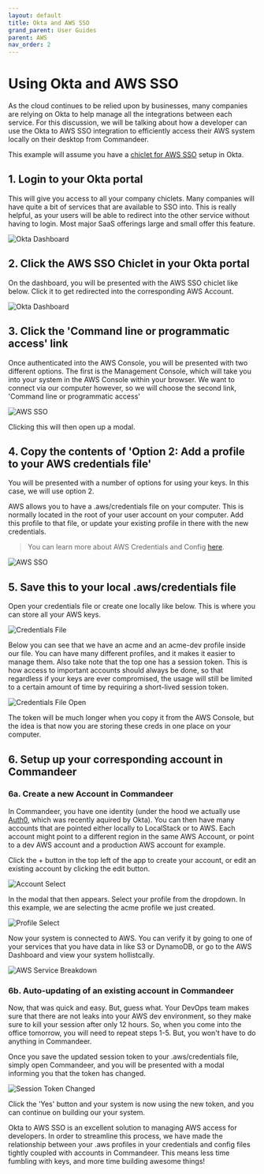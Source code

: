 ```yaml
---
layout: default
title: Okta and AWS SSO
grand_parent: User Guides
parent: AWS
nav_order: 2
---
```


# Using Okta and AWS SSO

As the cloud continues to be relied upon by businesses, many companies are relying on Okta to help manage all the integrations between each service. For this discussion, we will be talking about how a developer can use the Okta to AWS SSO integration to efficiently access their AWS system locally on their desktop from Commandeer.

This example will assume you have a [chiclet for AWS SSO](https://aws.amazon.com/about-aws/whats-new/2020/05/manage-access-to-aws-centrally-for-okta-users-with-aws-single-sign-on/) setup in Okta.

## 1. Login to your Okta portal

This will give you access to all your company chiclets. Many companies will have quite a bit of services that are available to SSO into. This is really helpful, as your users will be able to redirect into the other service without having to login. Most major SaaS offerings large and small offer this feature.

![Okta Dashboard](/assets/images/okta/okta-login.png)

## 2. Click the AWS SSO Chiclet in your Okta portal

On the dashboard, you will be presented with the AWS SSO chiclet like below. Click it to get redirected into the corresponding AWS Account.

![Okta Dashboard](/assets/images/okta/okta-aws-chiclet.png)

## 3. Click the 'Command line or programmatic access' link

Once authenticated into the AWS Console, you will be presented with two different options. The first is the Management Console, which will take you into your system in the AWS Console within your browser. We want to connect via our computer however, so we will choose the second link, 'Command line or programmatic access'

![AWS SSO](/assets/images/okta/aws-sso.png)

Clicking this will then open up a modal.

## 4. Copy the contents of 'Option 2: Add a profile to your AWS credentials file'

You will be presented with a number of options for using your keys. In this case, we will use option 2.

AWS allows you to have a .aws/credentials file on your computer. This is normally located in the root of your user account on your computer. Add this profile to that file, or update your existing profile in there with the new credentials.

> You can learn more about AWS Credentials and Config [here](https://docs.aws.amazon.com/sdk-for-php/v3/developer-guide/guide_credentials_profiles.html).

![AWS SSO](/assets/images/okta/aws-sso-2.png)

## 5. Save this to your local .aws/credentials file

Open your credentials file or create one locally like below. This is where you can store all your AWS keys.

![Credentials File](/assets/images/okta/aws-creds.png)

Below you can see that we have an acme and an acme-dev profile inside our file. You can have many different profiles, and it makes it easier to manage them. Also take note that the top one has a session token. This is how access to important accounts should always be done, so that regardless if your keys are ever compromised, the usage will still be limited to a certain amount of time by requiring a short-lived session token.

![Credentials File Open](/assets/images/okta/aws-creds-display.png)

The token will be much longer when you copy it from the AWS Console, but the idea is that now you are storing these creds in one place on your computer.

## 6. Setup up your corresponding account in Commandeer

### 6a. Create a new Account in Commandeer

In Commandeer, you have one identity (under the hood we actually use [Auth0](https://auth0.com/), which was recently aquired by Okta). You can then have many accounts that are pointed either locally to LocalStack or to AWS. Each account might point to a different region in the same AWS Account, or point to a dev AWS account and a production AWS account for example.

Click the + button in the top left of the app to create your account, or edit an existing account by clicking the edit button.

![Account Select](/assets/images/okta/account-select.png)

In the modal that then appears. Select your profile from the dropdown. In this example, we are selecting the acme profile we just created.

![Profile Select](/assets/images/okta/profile-select.png)

Now your system is connected to AWS. You can verify it by going to one of your services that you have data in like S3 or DynamoDB, or go to the AWS Dashboard and view your system hollistcally.

![AWS Service Breakdown](/assets/images/okta/aws-service-breakdown.png)

### 6b. Auto-updating of an existing account in Commandeer

Now, that was quick and easy. But, guess what. Your DevOps team makes sure that there are not leaks into your AWS dev environment, so they make sure to kill your session after only 12 hours. So, when you come into the office tomorrow, you will need to repeat steps 1-5. But, you won't have to do anything in Commandeer.

Once you save the updated session token to your .aws/credentials file, simply open Commandeer, and you will be presented with a modal informing you that the token has changed.

![Session Token Changed](/assets/images/okta/session-token-changed.png)

Click the 'Yes' button and your system is now using the new token, and you can continue on building our your system.

Okta to AWS SSO is an excellent solution to managing AWS access for developers. In order to streamline this process, we have made the relationship between your .aws profiles in your credentials and config files tightly coupled with accounts in Commandeer. This means less time fumbling with keys, and more time building awesome things!
